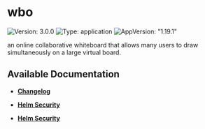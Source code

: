 # wbo

![Version: 3.0.0](https://img.shields.io/badge/Version-3.0.0-informational?style=flat-square) ![Type: application](https://img.shields.io/badge/Type-application-informational?style=flat-square) ![AppVersion: "1.19.1"](https://img.shields.io/badge/AppVersion-"1.19.1"-informational?style=flat-square)

an online collaborative whiteboard that allows many users to draw simultaneously on a large virtual board.

## Available Documentation

- [**Changelog**](CHANGELOG)

- [**Helm Security**](container-security)

- [**Helm Security**](helm-security)

